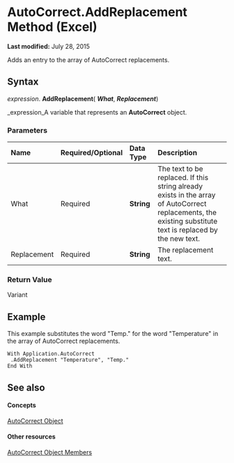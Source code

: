 
# AutoCorrect.AddReplacement Method (Excel)

 **Last modified:** July 28, 2015

Adds an entry to the array of AutoCorrect replacements.

## Syntax

 _expression_. **AddReplacement**( **_What_**,  **_Replacement_**)

 _expression_A variable that represents an  **AutoCorrect** object.


### Parameters



|**Name**|**Required/Optional**|**Data Type**|**Description**|
|:-----|:-----|:-----|:-----|
|What|Required| **String**|The text to be replaced. If this string already exists in the array of AutoCorrect replacements, the existing substitute text is replaced by the new text.|
|Replacement|Required| **String**|The replacement text.|

### Return Value

Variant


## Example

This example substitutes the word "Temp." for the word "Temperature" in the array of AutoCorrect replacements.


```
With Application.AutoCorrect 
 .AddReplacement "Temperature", "Temp." 
End With
```


## See also


#### Concepts


 [AutoCorrect Object](2594722a-2ff9-7175-4d35-0da0ad413b0d.md)
#### Other resources


 [AutoCorrect Object Members](ee525804-da41-f613-3e2a-6f6b115dcdd6.md)
